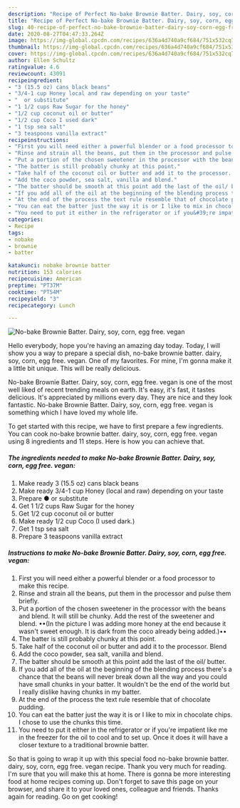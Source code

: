```yaml
---
description: "Recipe of Perfect No-bake Brownie Batter. Dairy, soy, corn, egg free. vegan"
title: "Recipe of Perfect No-bake Brownie Batter. Dairy, soy, corn, egg free. vegan"
slug: 40-recipe-of-perfect-no-bake-brownie-batter-dairy-soy-corn-egg-free-vegan
date: 2020-08-27T04:47:33.264Z
image: https://img-global.cpcdn.com/recipes/636a4d740a9cf684/751x532cq70/no-bake-brownie-batter-dairy-soy-corn-egg-free-vegan-recipe-main-photo.jpg
thumbnail: https://img-global.cpcdn.com/recipes/636a4d740a9cf684/751x532cq70/no-bake-brownie-batter-dairy-soy-corn-egg-free-vegan-recipe-main-photo.jpg
cover: https://img-global.cpcdn.com/recipes/636a4d740a9cf684/751x532cq70/no-bake-brownie-batter-dairy-soy-corn-egg-free-vegan-recipe-main-photo.jpg
author: Ellen Schultz
ratingvalue: 4.6
reviewcount: 43091
recipeingredient:
- "3 (15.5 oz) cans black beans"
- "3/4-1 cup Honey local and raw depending on your taste"
- "  or substitute"
- "1 1/2 cups Raw Sugar for the honey"
- "1/2 cup coconut oil or butter"
- "1/2 cup Coco I used dark"
- "1 tsp sea salt"
- "3 teaspoons vanilla extract"
recipeinstructions:
- "First you will need either a powerful blender or a food processor to make this recipe."
- "Rinse and strain all the beans, put them in the processor and pulse them briefly."
- "Put a portion of the chosen sweetener in the processor with the beans and blend. It will still be chunky. Add the rest of the sweetener and blend. ••(In the picture I was adding more honey at the end because it wasn&#39;t sweet enough. It is dark from the coco already being added.)••"
- "The batter is still probably chunky at this point."
- "Take half of the coconut oil or butter and add it to the processor. Blend"
- "Add the coco powder, sea salt, vanilla and blend."
- "The batter should be smooth at this point add the last of the oil/ butter."
- "If you add all of the oil at the beginning of the blending process there&#39;s a chance that the beans will never break down all the way and you could have small chunks in your batter. It wouldn&#39;t be the end of the world but I really dislike having chunks in my batter."
- "At the end of the process the text rule resemble that of chocolate pudding."
- "You can eat the batter just the way it is or I like to mix in chocolate chips. I chose to use the chunks this time."
- "You need to put it either in the refrigerator or if you&#39;re impatient like me in the freezer for the oil to cool and to set up. Once it does it will have a closer texture to a traditional brownie batter."
categories:
- Recipe
tags:
- nobake
- brownie
- batter

katakunci: nobake brownie batter 
nutrition: 153 calories
recipecuisine: American
preptime: "PT37M"
cooktime: "PT54M"
recipeyield: "3"
recipecategory: Lunch

---
```



![No-bake Brownie Batter. Dairy, soy, corn, egg free. vegan](https://img-global.cpcdn.com/recipes/636a4d740a9cf684/751x532cq70/no-bake-brownie-batter-dairy-soy-corn-egg-free-vegan-recipe-main-photo.jpg)

Hello everybody, hope you're having an amazing day today. Today, I will show you a way to prepare a special dish, no-bake brownie batter. dairy, soy, corn, egg free. vegan. One of my favorites. For mine, I'm gonna make it a little bit unique. This will be really delicious.

No-bake Brownie Batter. Dairy, soy, corn, egg free. vegan is one of the most well liked of recent trending meals on earth. It's easy, it's fast, it tastes delicious. It's appreciated by millions every day. They are nice and they look fantastic. No-bake Brownie Batter. Dairy, soy, corn, egg free. vegan is something which I have loved my whole life.




To get started with this recipe, we have to first prepare a few ingredients. You can cook no-bake brownie batter. dairy, soy, corn, egg free. vegan using 8 ingredients and 11 steps. Here is how you can achieve that.

<!--inarticleads1-->

##### The ingredients needed to make No-bake Brownie Batter. Dairy, soy, corn, egg free. vegan:

1. Make ready 3 (15.5 oz) cans black beans
1. Make ready 3/4-1 cup Honey (local and raw) depending on your taste
1. Prepare  ● or substitute
1. Get 1 1/2 cups Raw Sugar for the honey
1. Get 1/2 cup coconut oil or butter
1. Make ready 1/2 cup Coco (I used dark.)
1. Get 1 tsp sea salt
1. Prepare 3 teaspoons vanilla extract




<!--inarticleads2-->

##### Instructions to make No-bake Brownie Batter. Dairy, soy, corn, egg free. vegan:

1. First you will need either a powerful blender or a food processor to make this recipe.
1. Rinse and strain all the beans, put them in the processor and pulse them briefly.
1. Put a portion of the chosen sweetener in the processor with the beans and blend. It will still be chunky. Add the rest of the sweetener and blend. ••(In the picture I was adding more honey at the end because it wasn&#39;t sweet enough. It is dark from the coco already being added.)••
1. The batter is still probably chunky at this point.
1. Take half of the coconut oil or butter and add it to the processor. Blend
1. Add the coco powder, sea salt, vanilla and blend.
1. The batter should be smooth at this point add the last of the oil/ butter.
1. If you add all of the oil at the beginning of the blending process there&#39;s a chance that the beans will never break down all the way and you could have small chunks in your batter. It wouldn&#39;t be the end of the world but I really dislike having chunks in my batter.
1. At the end of the process the text rule resemble that of chocolate pudding.
1. You can eat the batter just the way it is or I like to mix in chocolate chips. I chose to use the chunks this time.
1. You need to put it either in the refrigerator or if you&#39;re impatient like me in the freezer for the oil to cool and to set up. Once it does it will have a closer texture to a traditional brownie batter.




So that is going to wrap it up with this special food no-bake brownie batter. dairy, soy, corn, egg free. vegan recipe. Thank you very much for reading. I'm sure that you will make this at home. There is gonna be more interesting food at home recipes coming up. Don't forget to save this page on your browser, and share it to your loved ones, colleague and friends. Thanks again for reading. Go on get cooking!

